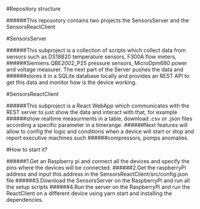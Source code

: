 #Repository structure

######This reposotory contains two projects the SensorsServer and the SensorsReactClient

#SensorsServer

######This subproject is a collection of scripts which collect data from sensors such as DS18B20 temperature sensors, F300A flow meters, 
######Siemiens QBE2002_P25 pressure sensors, MicroDpm680 power and voltage measurer. The next part of the Server pushes the data and ######stores it in a SQLite database locally and provides an REST API to get this data and monitor how is the device working.  

#SensorsReactClient 

######This subproject is a React WebApp which communicates with the REST server to just show the data and interact with that, for example ######show realtime measurments in a table, download .csv or .json files according a specific parameter in a timerange. 
######Next features will allow to config the logic and conditions when a device will start or stop and report executive machines such ######compressors, pomps anomalies.

#How to start it? 

######1.Get an Raspberry pi and connect all the devices and specify the pins where the devices will be connected. 
######2.Get the raspberryPi address and input this address in the SensorsReactClient/src/config.json file
######3.Download the SensorsServer on the RaspberryPi and run all the setup scripts 
######4.Run the server on the RaspberryPi and run the ReactClient on a different device using yarn start and installing the dependencies. 